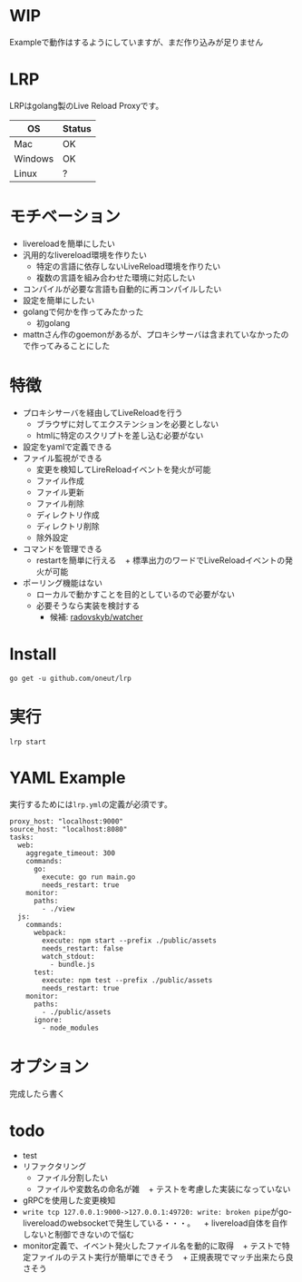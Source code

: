 # **WIP**

Exampleで動作はするようにしていますが、まだ作り込みが足りません

# LRP

LRPはgolang製のLive Reload Proxyです。

|OS        |Status    |
|----------|----------|
|Mac|OK|
|Windows|OK|
|Linux|?|

# モチベーション
+ livereloadを簡単にしたい
+ 汎用的なlivereload環境を作りたい
    + 特定の言語に依存しないLiveReload環境を作りたい
    + 複数の言語を組み合わせた環境に対応したい
+ コンパイルが必要な言語も自動的に再コンパイルしたい
+ 設定を簡単にしたい
+ golangで何かを作ってみたかった
    + 初golang
+ mattnさん作のgoemonがあるが、プロキシサーバは含まれていなかったので作ってみることにした

# 特徴
+ プロキシサーバを経由してLiveReloadを行う
    + ブラウザに対してエクステンションを必要としない
    + htmlに特定のスクリプトを差し込む必要がない
+ 設定をyamlで定義できる
+ ファイル監視ができる
    + 変更を検知してLireReloadイベントを発火が可能
    + ファイル作成
    + ファイル更新
    + ファイル削除
    + ディレクトリ作成
    + ディレクトリ削除
    + 除外設定
+ コマンドを管理できる
    + restartを簡単に行える
    + 標準出力のワードでLiveReloadイベントの発火が可能	
+ ポーリング機能はない
    + ローカルで動かすことを目的としているので必要がない
    + 必要そうなら実装を検討する
        + 候補: [radovskyb/watcher](https://github.com/radovskyb/watcher)

# Install
```
go get -u github.com/oneut/lrp
```

# 実行
```
lrp start
```

# YAML Example
実行するためには`lrp.yml`の定義が必須です。

```
proxy_host: "localhost:9000"
source_host: "localhost:8080"
tasks:
  web:
    aggregate_timeout: 300
    commands:
      go:
        execute: go run main.go
        needs_restart: true
    monitor:
      paths:
        - ./view
  js:
    commands:
      webpack:
        execute: npm start --prefix ./public/assets
        needs_restart: false
        watch_stdout:
          - bundle.js
      test:
        execute: npm test --prefix ./public/assets
        needs_restart: true
    monitor:
      paths:
        - ./public/assets
      ignore:
        - node_modules
```

# オプション
完成したら書く

# todo
+ test
+ リファクタリング
    + ファイル分割したい
    + ファイルや変数名の命名が雑
    + テストを考慮した実装になっていない
+ gRPCを使用した変更検知
+ `write tcp 127.0.0.1:9000->127.0.0.1:49720: write: broken pipe`がgo-livereloadのwebsocketで発生している・・・。
    + livereload自体を自作しないと制御できないので悩む
+ monitor定義で、イベント発火したファイル名を動的に取得
    + テストで特定ファイルのテスト実行が簡単にできそう
    + 正規表現でマッチ出来たら良さそう
